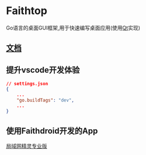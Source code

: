 # Faithtop
Go语言的桌面GUI框架,用于快速编写桌面应用(使用[Qt](https://github.com/therecipe/qt)实现)

## [文档](https://github.com/gofaith/faithtop/wiki)

## 提升vscode开发体验

```json
// settings.json
{
    ...
    "go.buildTags": "dev",
    ...
}
```

## 使用Faithdroid开发的App

[局域网精灵专业版](https://jywjl.github.io)
